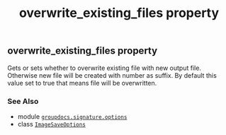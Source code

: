 ﻿---
title: overwrite_existing_files property
second_title: GroupDocs.Signature for Python via .NET API References
description: 
type: docs
url: /python-net/groupdocs.signature.options/imagesaveoptions/overwrite_existing_files/
is_root: false
weight: 50
---

## overwrite_existing_files property


Gets or sets whether to overwrite existing file with new output file. 
Otherwise new file will be created with number as suffix.
By default this value set to true that means file will be overwritten.

### See Also
* module [`groupdocs.signature.options`](../../)
* class [`ImageSaveOptions`](/signature/python-net/groupdocs.signature.options/imagesaveoptions)
